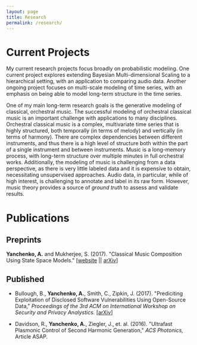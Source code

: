 ```yaml
---
layout: page
title: Research
permalink: /research/
---
```


# Current Projects
My current research projects focus broadly on probabilistic modeling.  One current project explores extending Bayesian Multi-dimensional Scaling to a hierarchical setting, with an application to comparing audio data.  Another ongoing project focuses on multi-scale modeling of time series, with an emphasis on being able to model long-term structure in the time series. 

One of my main long-term research goals is the generative modeling of classical, orchestral music. The successful modeling of orchestral classical music is an important challenge with applications to many disciplines.  Orchestral classical music is a complex, multivariate time series that is highly structured, both temporally (in terms of melody) and vertically (in terms of harmony).  There are complex dependencies between different instruments, and thus there is a high level of structure both within the part of a single instrument and between instruments.  Music is a long-memory process, with long-term structure over multiple minutes in full orchestral works.  Additionally, the modeling of music is challenging from a data perspective, as there is very little labeled data and it is expensive to obtain, necessitating unsupervised approaches.  Audio data, in particular, while of high interest, is challenging to annotate and label in its raw form. However, music theory provides a source of *ground truth* to assess and validate results.


# Publications

## Preprints

**Yanchenko, A.** and Mukherjee, S. (2017). "Classical Music Composition Using State Space Models."  [[website](https://aky4wn.github.io/Classical-Music-Composition-Using-State-Space-Models/) || [arXiv](https://arxiv.org/abs/1708.03822)]


## Published 

- Bullough, B., **Yanchenko, A.**, Smith, C., Zipkin, J. (2017).  "Prediciting Exploitation of Disclosed Software Vulnerabilities Using Open-Source Data," *Proceedings of the 3rd ACM on International Workshop on Security and Privacy Analystics.* [[arXiv](https://arxiv.org/abs/1707.08015)]

- Davidson, R., **Yanchenko, A.**, Ziegler, J., et. al. (2016). "Ultrafast Plasmonic Control of Second Harmonic Generation," *ACS Photonics,* Article ASAP.
